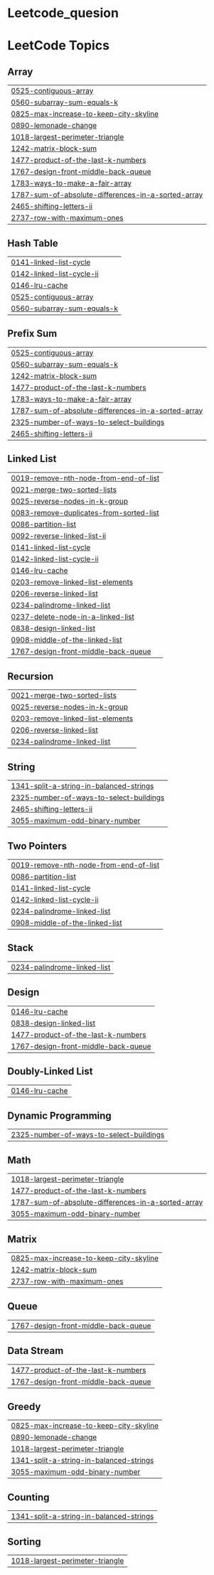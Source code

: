 # Leetcode_quesion
<!---LeetCode Topics Start-->
# LeetCode Topics
## Array
|  |
| ------- |
| [0525-contiguous-array](https://github.com/Fozia31/Leetcode_quesion/tree/master/0525-contiguous-array) |
| [0560-subarray-sum-equals-k](https://github.com/Fozia31/Leetcode_quesion/tree/master/0560-subarray-sum-equals-k) |
| [0825-max-increase-to-keep-city-skyline](https://github.com/Fozia31/Leetcode_quesion/tree/master/0825-max-increase-to-keep-city-skyline) |
| [0890-lemonade-change](https://github.com/Fozia31/Leetcode_quesion/tree/master/0890-lemonade-change) |
| [1018-largest-perimeter-triangle](https://github.com/Fozia31/Leetcode_quesion/tree/master/1018-largest-perimeter-triangle) |
| [1242-matrix-block-sum](https://github.com/Fozia31/Leetcode_quesion/tree/master/1242-matrix-block-sum) |
| [1477-product-of-the-last-k-numbers](https://github.com/Fozia31/Leetcode_quesion/tree/master/1477-product-of-the-last-k-numbers) |
| [1767-design-front-middle-back-queue](https://github.com/Fozia31/Leetcode_quesion/tree/master/1767-design-front-middle-back-queue) |
| [1783-ways-to-make-a-fair-array](https://github.com/Fozia31/Leetcode_quesion/tree/master/1783-ways-to-make-a-fair-array) |
| [1787-sum-of-absolute-differences-in-a-sorted-array](https://github.com/Fozia31/Leetcode_quesion/tree/master/1787-sum-of-absolute-differences-in-a-sorted-array) |
| [2465-shifting-letters-ii](https://github.com/Fozia31/Leetcode_quesion/tree/master/2465-shifting-letters-ii) |
| [2737-row-with-maximum-ones](https://github.com/Fozia31/Leetcode_quesion/tree/master/2737-row-with-maximum-ones) |
## Hash Table
|  |
| ------- |
| [0141-linked-list-cycle](https://github.com/Fozia31/Leetcode_quesion/tree/master/0141-linked-list-cycle) |
| [0142-linked-list-cycle-ii](https://github.com/Fozia31/Leetcode_quesion/tree/master/0142-linked-list-cycle-ii) |
| [0146-lru-cache](https://github.com/Fozia31/Leetcode_quesion/tree/master/0146-lru-cache) |
| [0525-contiguous-array](https://github.com/Fozia31/Leetcode_quesion/tree/master/0525-contiguous-array) |
| [0560-subarray-sum-equals-k](https://github.com/Fozia31/Leetcode_quesion/tree/master/0560-subarray-sum-equals-k) |
## Prefix Sum
|  |
| ------- |
| [0525-contiguous-array](https://github.com/Fozia31/Leetcode_quesion/tree/master/0525-contiguous-array) |
| [0560-subarray-sum-equals-k](https://github.com/Fozia31/Leetcode_quesion/tree/master/0560-subarray-sum-equals-k) |
| [1242-matrix-block-sum](https://github.com/Fozia31/Leetcode_quesion/tree/master/1242-matrix-block-sum) |
| [1477-product-of-the-last-k-numbers](https://github.com/Fozia31/Leetcode_quesion/tree/master/1477-product-of-the-last-k-numbers) |
| [1783-ways-to-make-a-fair-array](https://github.com/Fozia31/Leetcode_quesion/tree/master/1783-ways-to-make-a-fair-array) |
| [1787-sum-of-absolute-differences-in-a-sorted-array](https://github.com/Fozia31/Leetcode_quesion/tree/master/1787-sum-of-absolute-differences-in-a-sorted-array) |
| [2325-number-of-ways-to-select-buildings](https://github.com/Fozia31/Leetcode_quesion/tree/master/2325-number-of-ways-to-select-buildings) |
| [2465-shifting-letters-ii](https://github.com/Fozia31/Leetcode_quesion/tree/master/2465-shifting-letters-ii) |
## Linked List
|  |
| ------- |
| [0019-remove-nth-node-from-end-of-list](https://github.com/Fozia31/Leetcode_quesion/tree/master/0019-remove-nth-node-from-end-of-list) |
| [0021-merge-two-sorted-lists](https://github.com/Fozia31/Leetcode_quesion/tree/master/0021-merge-two-sorted-lists) |
| [0025-reverse-nodes-in-k-group](https://github.com/Fozia31/Leetcode_quesion/tree/master/0025-reverse-nodes-in-k-group) |
| [0083-remove-duplicates-from-sorted-list](https://github.com/Fozia31/Leetcode_quesion/tree/master/0083-remove-duplicates-from-sorted-list) |
| [0086-partition-list](https://github.com/Fozia31/Leetcode_quesion/tree/master/0086-partition-list) |
| [0092-reverse-linked-list-ii](https://github.com/Fozia31/Leetcode_quesion/tree/master/0092-reverse-linked-list-ii) |
| [0141-linked-list-cycle](https://github.com/Fozia31/Leetcode_quesion/tree/master/0141-linked-list-cycle) |
| [0142-linked-list-cycle-ii](https://github.com/Fozia31/Leetcode_quesion/tree/master/0142-linked-list-cycle-ii) |
| [0146-lru-cache](https://github.com/Fozia31/Leetcode_quesion/tree/master/0146-lru-cache) |
| [0203-remove-linked-list-elements](https://github.com/Fozia31/Leetcode_quesion/tree/master/0203-remove-linked-list-elements) |
| [0206-reverse-linked-list](https://github.com/Fozia31/Leetcode_quesion/tree/master/0206-reverse-linked-list) |
| [0234-palindrome-linked-list](https://github.com/Fozia31/Leetcode_quesion/tree/master/0234-palindrome-linked-list) |
| [0237-delete-node-in-a-linked-list](https://github.com/Fozia31/Leetcode_quesion/tree/master/0237-delete-node-in-a-linked-list) |
| [0838-design-linked-list](https://github.com/Fozia31/Leetcode_quesion/tree/master/0838-design-linked-list) |
| [0908-middle-of-the-linked-list](https://github.com/Fozia31/Leetcode_quesion/tree/master/0908-middle-of-the-linked-list) |
| [1767-design-front-middle-back-queue](https://github.com/Fozia31/Leetcode_quesion/tree/master/1767-design-front-middle-back-queue) |
## Recursion
|  |
| ------- |
| [0021-merge-two-sorted-lists](https://github.com/Fozia31/Leetcode_quesion/tree/master/0021-merge-two-sorted-lists) |
| [0025-reverse-nodes-in-k-group](https://github.com/Fozia31/Leetcode_quesion/tree/master/0025-reverse-nodes-in-k-group) |
| [0203-remove-linked-list-elements](https://github.com/Fozia31/Leetcode_quesion/tree/master/0203-remove-linked-list-elements) |
| [0206-reverse-linked-list](https://github.com/Fozia31/Leetcode_quesion/tree/master/0206-reverse-linked-list) |
| [0234-palindrome-linked-list](https://github.com/Fozia31/Leetcode_quesion/tree/master/0234-palindrome-linked-list) |
## String
|  |
| ------- |
| [1341-split-a-string-in-balanced-strings](https://github.com/Fozia31/Leetcode_quesion/tree/master/1341-split-a-string-in-balanced-strings) |
| [2325-number-of-ways-to-select-buildings](https://github.com/Fozia31/Leetcode_quesion/tree/master/2325-number-of-ways-to-select-buildings) |
| [2465-shifting-letters-ii](https://github.com/Fozia31/Leetcode_quesion/tree/master/2465-shifting-letters-ii) |
| [3055-maximum-odd-binary-number](https://github.com/Fozia31/Leetcode_quesion/tree/master/3055-maximum-odd-binary-number) |
## Two Pointers
|  |
| ------- |
| [0019-remove-nth-node-from-end-of-list](https://github.com/Fozia31/Leetcode_quesion/tree/master/0019-remove-nth-node-from-end-of-list) |
| [0086-partition-list](https://github.com/Fozia31/Leetcode_quesion/tree/master/0086-partition-list) |
| [0141-linked-list-cycle](https://github.com/Fozia31/Leetcode_quesion/tree/master/0141-linked-list-cycle) |
| [0142-linked-list-cycle-ii](https://github.com/Fozia31/Leetcode_quesion/tree/master/0142-linked-list-cycle-ii) |
| [0234-palindrome-linked-list](https://github.com/Fozia31/Leetcode_quesion/tree/master/0234-palindrome-linked-list) |
| [0908-middle-of-the-linked-list](https://github.com/Fozia31/Leetcode_quesion/tree/master/0908-middle-of-the-linked-list) |
## Stack
|  |
| ------- |
| [0234-palindrome-linked-list](https://github.com/Fozia31/Leetcode_quesion/tree/master/0234-palindrome-linked-list) |
## Design
|  |
| ------- |
| [0146-lru-cache](https://github.com/Fozia31/Leetcode_quesion/tree/master/0146-lru-cache) |
| [0838-design-linked-list](https://github.com/Fozia31/Leetcode_quesion/tree/master/0838-design-linked-list) |
| [1477-product-of-the-last-k-numbers](https://github.com/Fozia31/Leetcode_quesion/tree/master/1477-product-of-the-last-k-numbers) |
| [1767-design-front-middle-back-queue](https://github.com/Fozia31/Leetcode_quesion/tree/master/1767-design-front-middle-back-queue) |
## Doubly-Linked List
|  |
| ------- |
| [0146-lru-cache](https://github.com/Fozia31/Leetcode_quesion/tree/master/0146-lru-cache) |
## Dynamic Programming
|  |
| ------- |
| [2325-number-of-ways-to-select-buildings](https://github.com/Fozia31/Leetcode_quesion/tree/master/2325-number-of-ways-to-select-buildings) |
## Math
|  |
| ------- |
| [1018-largest-perimeter-triangle](https://github.com/Fozia31/Leetcode_quesion/tree/master/1018-largest-perimeter-triangle) |
| [1477-product-of-the-last-k-numbers](https://github.com/Fozia31/Leetcode_quesion/tree/master/1477-product-of-the-last-k-numbers) |
| [1787-sum-of-absolute-differences-in-a-sorted-array](https://github.com/Fozia31/Leetcode_quesion/tree/master/1787-sum-of-absolute-differences-in-a-sorted-array) |
| [3055-maximum-odd-binary-number](https://github.com/Fozia31/Leetcode_quesion/tree/master/3055-maximum-odd-binary-number) |
## Matrix
|  |
| ------- |
| [0825-max-increase-to-keep-city-skyline](https://github.com/Fozia31/Leetcode_quesion/tree/master/0825-max-increase-to-keep-city-skyline) |
| [1242-matrix-block-sum](https://github.com/Fozia31/Leetcode_quesion/tree/master/1242-matrix-block-sum) |
| [2737-row-with-maximum-ones](https://github.com/Fozia31/Leetcode_quesion/tree/master/2737-row-with-maximum-ones) |
## Queue
|  |
| ------- |
| [1767-design-front-middle-back-queue](https://github.com/Fozia31/Leetcode_quesion/tree/master/1767-design-front-middle-back-queue) |
## Data Stream
|  |
| ------- |
| [1477-product-of-the-last-k-numbers](https://github.com/Fozia31/Leetcode_quesion/tree/master/1477-product-of-the-last-k-numbers) |
| [1767-design-front-middle-back-queue](https://github.com/Fozia31/Leetcode_quesion/tree/master/1767-design-front-middle-back-queue) |
## Greedy
|  |
| ------- |
| [0825-max-increase-to-keep-city-skyline](https://github.com/Fozia31/Leetcode_quesion/tree/master/0825-max-increase-to-keep-city-skyline) |
| [0890-lemonade-change](https://github.com/Fozia31/Leetcode_quesion/tree/master/0890-lemonade-change) |
| [1018-largest-perimeter-triangle](https://github.com/Fozia31/Leetcode_quesion/tree/master/1018-largest-perimeter-triangle) |
| [1341-split-a-string-in-balanced-strings](https://github.com/Fozia31/Leetcode_quesion/tree/master/1341-split-a-string-in-balanced-strings) |
| [3055-maximum-odd-binary-number](https://github.com/Fozia31/Leetcode_quesion/tree/master/3055-maximum-odd-binary-number) |
## Counting
|  |
| ------- |
| [1341-split-a-string-in-balanced-strings](https://github.com/Fozia31/Leetcode_quesion/tree/master/1341-split-a-string-in-balanced-strings) |
## Sorting
|  |
| ------- |
| [1018-largest-perimeter-triangle](https://github.com/Fozia31/Leetcode_quesion/tree/master/1018-largest-perimeter-triangle) |
<!---LeetCode Topics End-->